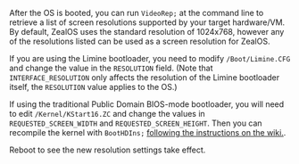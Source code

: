 After the OS is booted, you can run `VideoRep;` at the command line to retrieve a list of screen resolutions supported by your target hardware/VM. By default, ZealOS uses the standard resolution of 1024x768, however any of the resolutions listed can be used as a screen resolution for ZealOS.

If you are using the Limine bootloader, you need to modify `/Boot/Limine.CFG` and change the value in the `RESOLUTION` field. (Note that `INTERFACE_RESOLUTION` only affects the resolution of the Limine bootloader itself, the `RESOLUTION` value applies to the OS.)

If using the traditional Public Domain BIOS-mode bootloader, you will need to edit `/Kernel/KStart16.ZC` and change the values in `REQUESTED_SCREEN_WIDTH` and `REQUESTED_SCREEN_HEIGHT`. Then you can recompile the kernel with `BootHDIns;` [following the instructions on the wiki.](https://github.com/Zeal-Operating-System/ZealOS/wiki/Kernel-Recompiling).

Reboot to see the new resolution settings take effect.